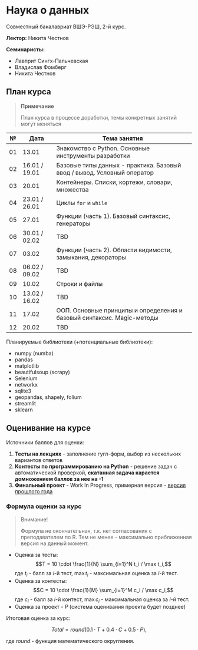 # Наука о данных

Совместный бакалавриат ВШЭ-РЭШ, 2-й курс.

**Лектор:** Никита Честнов

**Семинаристы:**
- Лавприт Сингх-Пальчевская
- Владислав Фомберг
- Никита Честнов

## План курса

>**Примечание**
> 
> План курса в процессе доработки, темы конкретных занятий могут меняться

| №   | Дата          | Тема занятия                                                            |
|-----|---------------|-------------------------------------------------------------------------|
| 01  | 13.01         | Знакомство с Python. Основные инструменты разработки                    |
| 02  | 16.01 / 19.01 | Базовые типы данных - практика. Базовый ввод / вывод. Условный оператор |
| 03  | 20.01         | Контейнеры. Списки, кортежи, словари, множества                         |
| 04  | 23.01 / 26.01 | Циклы `for` и `while`                                                   |
| 05  | 27.01         | Функции (часть 1). Базовый синтаксис, генераторы                        |
| 06  | 30.01 / 02.02 | TBD                                                                     |
| 07  | 03.02         | Функции (часть 2). Области видимости, замыкания, декораторы             |
| 08  | 06.02 / 09.02 | TBD                                                                     |
| 09  | 10.02         | Строки и файлы                                                          |
| 10  | 13.02 / 16.02 | TBD                                                                     |
| 11  | 17.02         | ООП. Основные принципы и определения и базовый синтаксис. Magic-методы  |
| 12  | 20.02         | TBD                                                                     |

Планируемые библиотеки (+потенциальные библиотеки):
- numpy (numba) 
- pandas
- matplotlib
- beautifulsoup (scrapy)
- Selenium
- networkx
- sqlite3
- geopandas, shapely, folium
- streamlit
- sklearn

## Оценивание на курсе

Источники баллов для оценки:
1. **Тесты на лекциях** - заполнение гугл-форм, выбор из нескольких вариантов ответов
2. **Контесты по программированию на Python** - решение задач с автоматической проверкой, **скатанная задача карается домножением баллов за нее на -1**
3. **Финальный проект** - Work In Progress, примерная версия - [версия прошлого года](http://math-info.hse.ru/2021-22/%D0%9D%D0%B0%D1%83%D0%BA%D0%B0_%D0%BE_%D0%B4%D0%B0%D0%BD%D0%BD%D1%8B%D1%85/%D0%98%D1%82%D0%BE%D0%B3%D0%BE%D0%B2%D1%8B%D0%B9_%D0%BF%D1%80%D0%BE%D0%B5%D0%BA%D1%82)

### Формула оценки за курс

>Внимание!
>
>Формула не окончательная, т.к. нет согласования с преподавателем по R. Тем не менее - максимально приближенная версия на данный момент.

- Оценка за тесты: 
  $$T = 10 \cdot \frac{1}{N} \sum_{i=1}^N t_i / \max t_i,$$
  где $t_i$ - балл за $i$-й тест, $\max t_i$ - максимальная оценка за $i$-й тест.
- Оценка за контесты: 
  $$C = 10 \cdot \frac{1}{M} \sum_{i=1}^M c_i / \max c_i,$$
  где $c_i$ - балл за $i$-й контест, $\max c_i$ - максимальная оценка за $i$-й тест.
- Оценка за проект - $P$ (система оценивания проекта будет позднее)

Итоговая оценка за курс:

$$Total = round(0.1 \cdot T + 0.4 \cdot C + 0.5 \cdot P),$$

где $round$ - функция математического округления.

